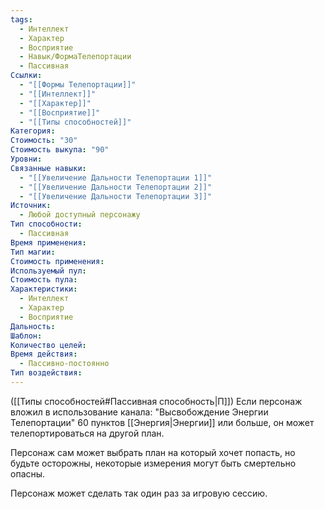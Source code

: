 ```yaml
---
tags:
  - Интеллект
  - Характер
  - Восприятие
  - Навык/ФормаТелепортации
  - Пассивная
Ссылки:
  - "[[Формы Телепортации]]"
  - "[[Интеллект]]"
  - "[[Характер]]"
  - "[[Восприятие]]"
  - "[[Типы способностей]]"
Категория: 
Стоимость: "30"
Стоимость выкупа: "90"
Уровни: 
Связанные навыки:
  - "[[Увеличение Дальности Телепортации 1]]"
  - "[[Увеличение Дальности Телепортации 2]]"
  - "[[Увеличение Дальности Телепортации 3]]"
Источник:
  - Любой доступный персонажу
Тип способности:
  - Пассивная
Время применения: 
Тип магии: 
Стоимость применения: 
Используемый пул: 
Стоимость пула: 
Характеристики:
  - Интеллект
  - Характер
  - Восприятие
Дальность: 
Шаблон: 
Количество целей: 
Время действия:
  - Пассивно-постоянно
Тип воздействия:
---
```

([[Типы способностей#Пассивная способность|П]]) Если персонаж вложил в использование канала: "Высвобождение Энергии Телепортации" 60 пунктов [[Энергия|Энергии]] или больше, он может телепортироваться на другой план. 

Персонаж сам может выбрать план на который хочет попасть, но будьте осторожны, некоторые измерения могут быть смертельно опасны. 

Персонаж может сделать так один раз за игровую сессию. 